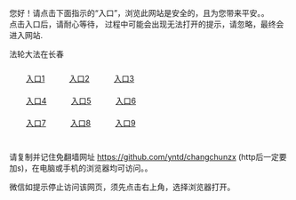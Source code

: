 您好！请点击下面指示的“入口”，浏览此网站是安全的，且为您带来平安。。 <br/>
点击入口后，请耐心等待， 过程中可能会出现无法打开的提示，请忽略，最终会进入网站. </br>

法轮大法在长春<br/>
<div style="padding:10px"><a style="margin:20px" target="_blank" href="https://d6g2zid4a418.cloudfront.net/2Qpsp?stildp" id="ccLink1" rel="nofollow">入口1</a> <a target="_blank" style="margin:20px" href="https://d2yfc0tr06os8d.cloudfront.net/2Qpsp?pfztndq" id="ccLink2" rel="nofollow">入口2</a> <a style="margin:20px" target="_blank" href="https://d2yka6b3hwvngb.cloudfront.net/2Qpsp?ulgxyjhi" id="ccLink3" rel="nofollow">入口3</a></div>

<div style="padding:10px" ><a style="margin:20px" target="_blank" href="https://d6g2zid4a418.cloudfront.net/2Qpsp?stildp" id="ccLink4" rel="nofollow">入口4</a> <a style="margin:20px" href="https://d2yfc0tr06os8d.cloudfront.net/2Qpsp?pfztndq" target="_blank" id="ccLink5" rel="nofollow">入口5</a> <a style="margin:20px" href="https://d2yka6b3hwvngb.cloudfront.net/2Qpsp?ulgxyjhi" target="_blank" id="ccLink6" rel="nofollow">入口6</a></div>

<div style="padding:10px"><a style="margin:20px" target="_blank" href="https://d6g2zid4a418.cloudfront.net/2Qpsp?stildp" id="ccLink7" rel="nofollow">入口7</a> <a style="margin:20px" href="https://d2yfc0tr06os8d.cloudfront.net/2Qpsp?pfztndq" target="_blank" id="ccLink8" rel="nofollow">入口8</a> <a style="margin:20px" target="_blank" href="https://d2yka6b3hwvngb.cloudfront.net/2Qpsp?ulgxyjhi" id="ccLink9" rel="nofollow">入口9</a></div>

<br/>



请复制并记住免翻墙网址 https://github.com/yntd/changchunzx (http后一定要加s)，在电脑或手机的浏览器均可访问。。<br/>

微信如提示停止访问该网页，须先点击右上角，选择浏览器打开。
